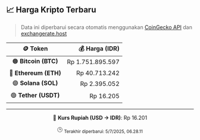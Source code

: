 

<!-- HARGA_KRIPTO -->
## 📈 Harga Kripto Terbaru

> Data ini diperbarui secara otomatis menggunakan [CoinGecko API](https://www.coingecko.com/) dan [exchangerate.host](https://exchangerate.host/)

<div align="center">

| 🪙 Token | 💰 Harga (IDR) |
|:------:|---------------:|
| 🟠 **Bitcoin (BTC)**   | Rp 1.751.895.597 |
| 🔵 **Ethereum (ETH)**  | Rp 40.713.242 |
| 🟣 **Solana (SOL)**    | Rp 2.395.052 |
| 🟢 **Tether (USDT)**   | Rp 16.205 |

---

💱 **Kurs Rupiah (USD → IDR)**: Rp 16.201

🕒 <sub>Terakhir diperbarui: 5/7/2025, 06.28.11</sub>

</div>
<!-- /HARGA_KRIPTO -->